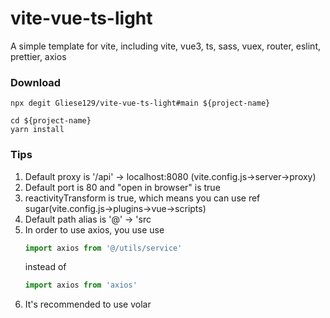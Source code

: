 # vite-vue-ts-light

A simple template for vite, including vite, vue3, ts, sass, vuex, router, eslint, prettier, axios

### Download

```command
npx degit Gliese129/vite-vue-ts-light#main ${project-name}
```

```command
cd ${project-name}
yarn install
```

### Tips

1. Default proxy is '/api' → localhost:8080 (vite.config.js→server→proxy)
2. Default port is 80 and "open in browser" is true
3. reactivityTransform is true, which means you can use ref sugar(vite.config.js→plugins→vue→scripts)
4. Default path alias is '@' → 'src
5. In order to use axios, you use use
    ```ts
    import axios from '@/utils/service'
    ```
    instead of
    ```ts
    import axios from 'axios'
    ```
6. It's recommended to use volar
